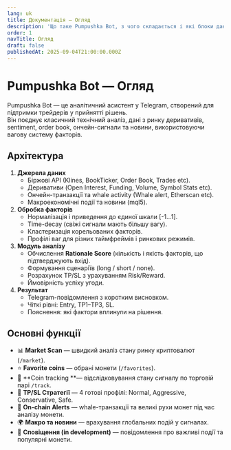 ```yaml
---
lang: uk
title: Документація — Огляд
description: 'Що таке Pumpushka Bot, з чого складається і які блоки даних/функцій охоплює'
order: 1
navTitle: Огляд
draft: false
publishedAt: 2025-09-04T21:00:00.000Z
---
```


# Pumpushka Bot — Огляд

Pumpushka Bot — це аналітичний асистент у Telegram, створений для підтримки трейдерів у прийнятті рішень.\
Він поєднує класичний технічний аналіз, дані з ринку деривативів, sentiment, order book, ончейн-сигнали та новини, використовуючи вагову систему факторів.

## Архітектура

1. **Джерела даних**
   * Біржові API (Klines, BookTicker, Order Book, Trades etc).
   * Деривативи (Open Interest, Funding, Volume, Symbol Stats etc).
   * Ончейн-транзакції та whale activity (Whale alert, Etherscan etc).
   * Макроекономічні події та новини (mql5).
2. **Обробка факторів**
   * Нормалізація і приведення до єдиної шкали \[-1…1].
   * Time-decay (свіжі сигнали мають більшу вагу).
   * Кластеризація корельованих факторів.
   * Профілі ваг для різних таймфреймів і ринкових режимів.
3. **Модуль аналізу**
   * Обчислення **Rationale Score** (кількість і якість факторів, що підтверджують вхід).
   * Формування сценаріїв (long / short / none).
   * Розрахунок TP/SL з урахуванням Risk/Reward.
   * Ймовірність успіху угоди.
4. **Результат**
   * Telegram-повідомлення з коротким висновком.
   * Чіткі рівні: Entry, TP1–TP3, SL.
   * Пояснення: які фактори вплинули на рішення.

## Основні функції

* 📊 **Market Scan** — швидкий аналіз стану ринку криптовалют (`/market`).
* ⭐️ **Favorite coins** — обрані монети (`/favorites`).
* 👀 \*\*Coin tracking \*\*— відслідковування стану сигналу по торговій парі `/track`.
* 🎯 **TP/SL Стратегії** — 4 готові профілі: Normal, Aggressive, Conservative, Safe.
* 🐋 **On-chain Alerts** — whale-транзакції та великі рухи монет під час аналізу монети.
* 🌍 **Макро та новини** — врахування глобальних подій у сигналах.
* 🔔 **Сповіщення (in development)** — повідомлення про важливі події та популярні монети.
